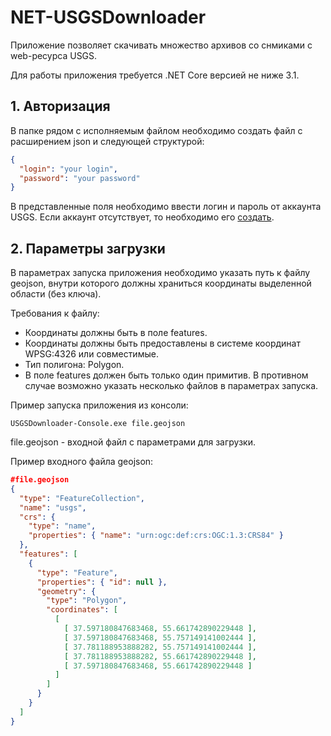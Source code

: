 # NET-USGSDownloader

Приложение позволяет скачивать множество архивов со снмиками с web-ресурса USGS.

Для работы приложения требуется .NET Core версией не ниже 3.1.

## 1. Авторизация

В папке рядом с исполняемым файлом необходимо создать файл с расширением json и следующей структурой:
```json
{
  "login": "your login",
  "password": "your password"
}
```

В представленные поля необходимо ввести логин и пароль от аккаунта USGS. Если аккаунт отсутствует, то необходимо его [создать](https://ers.cr.usgs.gov/register).

## 2. Параметры загрузки

В параметрах запуска приложения необходимо указать путь к файлу geojson, внутри которого должны храниться координаты выделенной области (без ключа). 

Требования к файлу:
 - Координаты должны быть в поле features.
 - Координаты должны быть предоставлены в системе координат WPSG:4326 или совместимые.
 - Тип полигона: Polygon. 
 - В поле features должен быть только один примитив. В противном случае возможно указать несколько файлов в параметрах запуска.


Пример запуска приложения из консоли:

```
USGSDownloader-Console.exe file.geojson
```


file.geojson - входной файл с параметрами для загрузки.


Пример входного файла geojson:
```json
#file.geojson
{
  "type": "FeatureCollection",
  "name": "usgs",
  "crs": {
    "type": "name",
    "properties": { "name": "urn:ogc:def:crs:OGC:1.3:CRS84" }
  },
  "features": [
    {
      "type": "Feature",
      "properties": { "id": null },
      "geometry": {
        "type": "Polygon",
        "coordinates": [
          [
            [ 37.597180847683468, 55.661742890229448 ],
            [ 37.597180847683468, 55.757149141002444 ],
            [ 37.781188953888282, 55.757149141002444 ],
            [ 37.781188953888282, 55.661742890229448 ],
            [ 37.597180847683468, 55.661742890229448 ]
          ]
        ]
      }
    }
  ]
}
```
